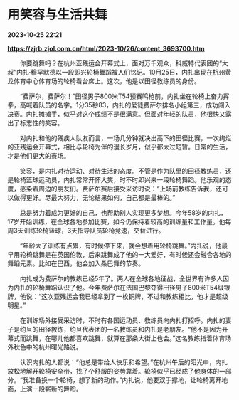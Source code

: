 # 用笑容与生活共舞

**2023-10-25 22:21**

**https://zjrb.zjol.com.cn/html/2023-10/26/content_3693700.htm**

　　你要跳舞吗？在杭州亚残运会开幕式上，面对万千观众，科威特代表团的“大叔”内扎·穆罕默德以一段即兴轮椅舞蹈被人们铭记。10月25日，内扎出现在杭州黄龙体育中心体育场的轮椅看台席上。这次，他是以田径教练员的身份。

　　“费萨尔，费萨尔！”田径男子800米T54预赛鸣枪前，内扎坐在轮椅上奋力挥拳，高喊着队员的名字。1分35秒83，内扎的爱徒费萨尔排名小组第三，成功闯入决赛。内扎摊摊手，似乎对这个成绩不是很满意。但面对年轻的队员，他很快又露出了标志性的笑容。

　　对内扎和他的残疾人队友而言，一场几分钟就决出高下的田径比赛，一次绚烂的亚残运会开幕式，相比与轮椅为伴的漫长岁月，似乎都太过短暂。日常的生活，才是他们更大的赛场。

　　笑容，是内扎对待运动、对待生活的态度。不管是作为队里的田径教练员，还是轮椅篮球运动员，内扎常常开怀大笑，时不时即兴来一段轮椅舞蹈。他乐观的态度，感染着周边的朋友们。费萨尔赛后接受采访时说：“上场前教练告诉我，还可以做得更好。尽最大努力，无论结果如何，自己都是最棒的。”

　　总是努力着成为更好的自己，也帮助别人实现更多梦想。今年58岁的内扎，17岁开始训练，在全球各地参加比赛，如今仍保持着较高的训练量和工作量。他每周3天训练轮椅篮球，3天指导队员轮椅竞速，交替进行。

　　“年龄大了训练有点累，有时候停下来，就会想着用轮椅跳舞。”内扎说，他最早用轮椅跳舞是在英国伦敦，后来跳舞成了他的一大爱好，有时候还会融合各地的舞蹈元素。比如在巴西，他会加入桑巴舞的节奏。

　　内扎成为费萨尔的教练已经5年了。两人在全球各地征战，全世界有许多人因为内扎的轮椅舞蹈认识了他。今年费萨尔在法国巴黎夺得田径男子800米T54级银牌，他说：“这次亚残运会我已经拿到了一枚铜牌，不过和教练相比，他才是超级明星。”

　　在训练场外接受采访时，不时有各国运动员、教练员向内扎打招呼。内扎的妻子是约旦的田径教练，约旦代表团的一名教练员和内扎是老朋友。“他不是因为开幕式而跳舞，在哪儿他都喜欢跳舞，就算在那条大街上也会。”这名教练指着体育场外秋色中的杭州曙光路说。

　　认识内扎的人都说：“他总是带给人快乐和希望。”在杭州午后的阳光中，内扎放松地解开轮椅安全带，找了个舒服的姿势靠着。轮椅似乎已经成了他身体的一部分。“我准备换一个轮椅，想了新的动作。”内扎说，他要双手撑地，让轮椅离开地面，上演一段崭新的舞蹈。